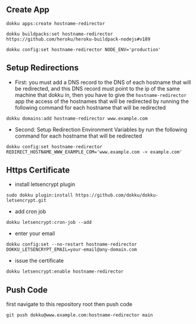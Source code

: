 ## Create App
```
dokku apps:create hostname-redirector
```

```
dokku buildpacks:set hostname-redirector https://github.com/heroku/heroku-buildpack-nodejs#v189
```

```
dokku config:set hostname-redirector NODE_ENV='production'
``` 

## Setup Redirections
- First: you must add a DNS record to the DNS of each hostname that will be redirected, and this DNS record must point to the ip of the same machine that dokku in, then you have to give the `hostname-redirector` app the access of the hostnames that will be redirected by running the following command for each hostname that will be redirected
```
dokku domains:add hostname-redirector www.example.com
```

- Second: Setup Redirection Environment Variables by run the following command for each hostname that will be redirected
```
dokku config:set hostname-redirector REDIRECT_HOSTNAME_WWW_EXAMPLE_COM='www.example.com -> example.com'
``` 

## Https Certificate
- install letsencrypt plugin

```
sudo dokku plugin:install https://github.com/dokku/dokku-letsencrypt.git
```

- add cron job

```
dokku letsencrypt:cron-job --add
```

- enter your email

```
dokku config:set --no-restart hostname-redirector DOKKU_LETSENCRYPT_EMAIL=your-email@any-domain.com
```

- issue the certificate

```
dokku letsencrypt:enable hostname-redirector
```

## Push Code
first navigate to this repository root then push code
```
git push dokku@www.example.com:hostname-redirector main
```
